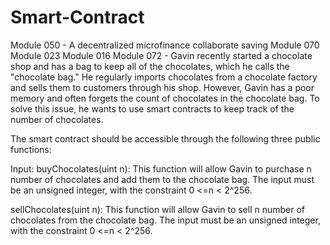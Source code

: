 # Smart-Contract
Module 050 - A decentralized microfinance collaborate saving 
Module 070
Module 023
Module 016
Module 072 - Gavin recently started a chocolate shop and has a bag to keep all of the chocolates, which he calls the "chocolate bag." He regularly imports chocolates from a chocolate factory and sells them to customers through his shop. However, Gavin has a poor memory and often forgets the count of chocolates in the chocolate bag. To solve this issue, he wants to use smart contracts to keep track of the number of chocolates.

The smart contract should be accessible through the following three public functions:

 

Input:
buyChocolates(uint n): This function will allow Gavin to purchase n number of chocolates and add them to the chocolate bag. The input must be an unsigned integer, with the constraint 0 <=n < 2^256.

sellChocolates(uint n): This function will allow Gavin to sell n number of chocolates from the chocolate bag. The input must be an unsigned integer, with the constraint 0 <=n < 2^256.
